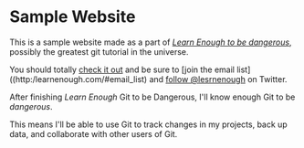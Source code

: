 # Sample Website

This is a sample website made as a part of [*Learn Enough to be dangerous*](http:/learnenough.com/git-tutorial), possibly the greatest git tutorial in the universe.

You should totally [check it out](http:/learnenough.com/git-tutorial) and be sure to [join the email list]((http:/learnenough.com/#email_list) and [follow @lesrnenough](http://twitter.com/learnenough) on Twitter.

After finishing *Learn Enough* Git to be Dangerous, I'll know enough Git to be *dangerous*.

This means I'll be able to use Git to track changes in my projects, back up data, and collaborate with other users of Git.
